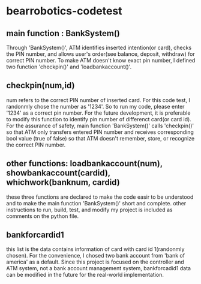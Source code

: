 # bearrobotics-codetest

## main function : BankSystem()

Through 'BankSystem()', ATM identifies inserted intention(or card), checks the PIN number, and allows user's order(see balance, deposit, withdraw) for correct PIN number.
To make ATM doesn't know exact pin number, I defined two function 'checkpin()' and 'loadbankaccount()'.

## checkpin(num,id)
num refers to the correct PIN number of inserted card. For this code test, I randonmly chose the number as '1234'. So to run my code, please enter '1234' as a correct pin number. For the future development, it is preferable to modify this function to identify pin number of differenct card(or card id). For the assurance of safety, main function 'BankSystem()' calls 'checkpin()' so that ATM only transfers entered PIN number and receives corresponding bool value (true of false) so that ATM doesn't remember, store, or recognize the correct PIN number.

## other functions: loadbankaccount(num), showbankaccount(cardid), whichwork(banknum, cardid)
these three functions are declared to make the code easir to be understood and to make the main function 'BankSystem()' short and complete.
other instructions to run, build, test, and modify my project is included as comments on the python file.

## bankforcardid1
this list is the data contains information of card with card id 1(randonmly chosen). For the convenience, I chosed two bank account from 'bank of america' as a default. Since this project is focused on the controller and ATM system, not a bank account management system, bankforcadid1 data can be modified in the future for the real-world implementation.
